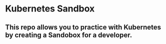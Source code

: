 # Kubernetes Sandbox
## This repo allows you to practice with Kubernetes by creating a Sandobox for a developer.


